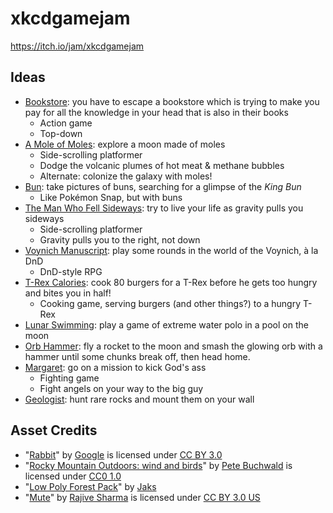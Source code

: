 # xkcdgamejam
https://itch.io/jam/xkcdgamejam

## Ideas

* [Bookstore](https://xkcd.com/294/): you have to escape a bookstore which is trying to make you pay for all the knowledge in your head that is also in their books
  + Action game
  + Top-down
* [A Mole of Moles](https://what-if.xkcd.com/4/): explore a moon made of moles
  + Side-scrolling platformer
  + Dodge the volcanic plumes of hot meat & methane bubbles
  + Alternate: colonize the galaxy with moles!
* [Bun](https://xkcd.com/1682/): take pictures of buns, searching for a glimpse of the _King Bun_
  + Like Pokémon Snap, but with buns
* [The Man Who Fell Sideways](https://xkcd.com/417/): try to live your life as gravity pulls you sideways
  + Side-scrolling platformer
  + Gravity pulls you to the right, not down
* [Voynich Manuscript](https://xkcd.com/593/): play some rounds in the world of the Voynich, à la DnD
  + DnD-style RPG
* [T-Rex Calories](https://what-if.xkcd.com/78/): cook 80 burgers for a T-Rex before he gets too hungry and bites you in half!
  + Cooking game, serving burgers (and other things?) to a hungry T-Rex
* [Lunar Swimming](https://what-if.xkcd.com/124/): play a game of extreme water polo in a pool on the moon
* [Orb Hammer](https://xkcd.com/1436/): fly a rocket to the moon and smash the glowing orb with a hammer until some chunks break off, then head home.
* [Margaret](https://xkcd.com/1544/): go on a mission to kick God's ass
  + Fighting game
  + Fight angels on your way to the big guy
* [Geologist](https://xkcd.com/1198/): hunt rare rocks and mount them on your wall

## Asset Credits

* "[Rabbit](https://poly.google.com/view/dyeBDJxhDwP)" by [Google](https://poly.google.com/user/4aEd8rQgKu2) is licensed under [CC BY 3.0](https://creativecommons.org/licenses/by/3.0/)
* "[Rocky Mountain Outdoors: wind and birds](https://freesound.org/people/petebuchwald/sounds/288899/)" by [Pete Buchwald](http://www.petebuchwald.com/) is licensed under [CC0 1.0](https://creativecommons.org/publicdomain/zero/1.0/)
* "[Low Poly Forest Pack](https://jaks.itch.io/lowpolyforestpack)" by [Jaks](https://jaks.itch.io/)
* "[Mute](https://thenounproject.com/search/?q=mute&i=1365422)" by [Rajive Sharma](https://thenounproject.com/rajive.sharma/) is licensed under [CC BY 3.0 US](https://creativecommons.org/licenses/by/3.0/us/)
